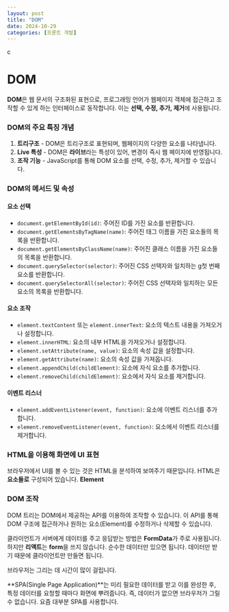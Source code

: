 ```yaml
---
layout: post
title: "DOM"
date: 2024-10-29
categories: [프론트 개발]
---
```

c
# DOM
**DOM**은 웹 문서의 구조화된 표현으로, 프로그래밍 언어가 웹페이지 객체에 접근하고 조작할 수 있게 하는 인터페이스로 동작합니다. 이는 **선택, 수정, 추가, 제거**에 사용됩니다.

### DOM의 주요 특징 개념
1. **트리구조** - DOM은 트리구조로 표현되며, 웹페이지의 다양한 요소를 나타냅니다.
2. **Live 특성** - DOM은 **라이브**라는 특성이 있어, 변경이 즉시 웹 페이지에 반영됩니다.
3. **조작 기능** - JavaScript를 통해 DOM 요소를 선택, 수정, 추가, 제거할 수 있습니다.

### DOM의 메서드 및 속성
#### 요소 선택
- `document.getElementById(id)`: 주어진 ID를 가진 요소를 반환합니다.
- `document.getElementsByTagName(name)`: 주어진 태그 이름을 가진 요소들의 목록을 반환합니다.
- `document.getElementsByClassName(name)`: 주어진 클래스 이름을 가진 요소들의 목록을 반환합니다.
- `document.querySelector(selector)`: 주어진 CSS 선택자와 일치하는 g첫 번째 요소를 반환합니다.
- `document.querySelectorAll(selector)`: 주어진 CSS 선택자와 일치하는 모든 요소의 목록을 반환합니다.

#### 요소 조작
- `element.textContent` 또는 `element.innerText`: 요소의 텍스트 내용을 가져오거나 설정합니다.
- `element.innerHTML`: 요소의 내부 HTML을 가져오거나 설정합니다.
- `element.setAttribute(name, value)`: 요소의 속성 값을 설정합니다.
- `element.getAttribute(name)`: 요소의 속성 값을 가져옵니다.
- `element.appendChild(childElement)`: 요소에 자식 요소를 추가합니다.
- `element.removeChild(childElement)`: 요소에서 자식 요소를 제거합니다.

#### 이벤트 리스너
- `element.addEventListener(event, function)`: 요소에 이벤트 리스너를 추가합니다.
- `element.removeEventListener(event, function)`: 요소에서 이벤트 리스너를 제거합니다.

### HTML을 이용해 화면에 UI 표현
브라우저에서 UI를 볼 수 있는 것은 HTML을 분석하여 보여주기 때문입니다. HTML은 **요소들로** 구성되어 있습니다. **Element**

### DOM 조작
DOM 트리는 DOM에서 제공하는 API를 이용하여 조작할 수 있습니다. 이 API를 통해 DOM 구조에 접근하거나 원하는 요소(Element)를 수정하거나 삭제할 수 있습니다.

클라이언트가 서버에게 데이터를 주고 응답받는 방법은 **FormData**가 주로 사용됩니다. 하지만 **리액트**는 **form**을 쓰지 않습니다. 순수한 데이터만 있으면 됩니다. 데이터만 받기 때문에 클라이언트만 만들면 됩니다.

브라우저는 그리는 데 시간이 많이 걸립니다. 

**SPA(Single Page Application)**는 미리 필요한 데이터를 받고 이를 완성한 후, 특정 데이터를 요청할 때마다 화면에 뿌려줍니다. 즉, 데이터가 없으면 브라우저가 그릴 수 없습니다. 요즘 대부분 SPA를 사용합니다. 
